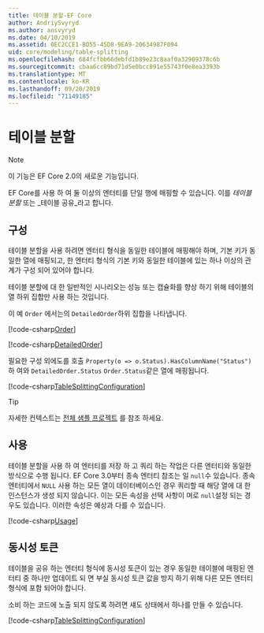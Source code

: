 ```yaml
---
title: 테이블 분할-EF Core
author: AndriySvyryd
ms.author: ansvyryd
ms.date: 04/10/2019
ms.assetid: 0EC2CCE1-BD55-45D8-9EA9-20634987F094
uid: core/modeling/table-splitting
ms.openlocfilehash: 684fcfbb66debfd1b89e23c8aaf0a32909378c6b
ms.sourcegitcommit: cbaa6cc89bd71d5e0bcc891e55743f0e8ea3393b
ms.translationtype: MT
ms.contentlocale: ko-KR
ms.lasthandoff: 09/20/2019
ms.locfileid: "71149185"
---
```

# <a name="table-splitting"></a>테이블 분할

>[!NOTE]
> 이 기능은 EF Core 2.0의 새로운 기능입니다.

EF Core를 사용 하 여 둘 이상의 엔터티를 단일 행에 매핑할 수 있습니다. 이를 _테이블 분할_ 또는 _테이블 공유_라고 합니다.

## <a name="configuration"></a>구성

테이블 분할을 사용 하려면 엔터티 형식을 동일한 테이블에 매핑해야 하며, 기본 키가 동일한 열에 매핑되고, 한 엔터티 형식의 기본 키와 동일한 테이블에 있는 하나 이상의 관계가 구성 되어 있어야 합니다.

테이블 분할에 대 한 일반적인 시나리오는 성능 또는 캡슐화를 향상 하기 위해 테이블의 열 하위 집합만 사용 하는 것입니다.

이 예 `Order` 에서는의 `DetailedOrder`하위 집합을 나타냅니다.

[!code-csharp[Order](../../../samples/core/Modeling/TableSplitting/Order.cs?name=Order)]

[!code-csharp[DetailedOrder](../../../samples/core/Modeling/TableSplitting/DetailedOrder.cs?name=DetailedOrder)]

필요한 구성 외에도를 호출 `Property(o => o.Status).HasColumnName("Status")` 하 여와 `DetailedOrder.Status` `Order.Status`같은 열에 매핑됩니다.

[!code-csharp[TableSplittingConfiguration](../../../samples/core/Modeling/TableSplitting/TableSplittingContext.cs?name=TableSplitting&highlight=3)]

> [!TIP]
> 자세한 컨텍스트는 [전체 샘플 프로젝트](https://github.com/aspnet/EntityFramework.Docs/tree/master/samples/core/Modeling/TableSplitting) 를 참조 하세요.

## <a name="usage"></a>사용

테이블 분할을 사용 하 여 엔터티를 저장 하 고 쿼리 하는 작업은 다른 엔터티와 동일한 방식으로 수행 됩니다. EF Core 3.0부터 종속 엔터티 참조는 일 `null`수 있습니다. 종속 엔터티에서 `NULL` 사용 하는 모든 열이 데이터베이스인 경우 쿼리할 때 해당 열에 대 한 인스턴스가 생성 되지 않습니다. 이는 모든 속성을 선택 사항이 며로 `null`설정 되는 경우도 있습니다. 이러한 속성은 예상과 다를 수 있습니다.

[!code-csharp[Usage](../../../samples/core/Modeling/TableSplitting/Program.cs?name=Usage)]

## <a name="concurrency-tokens"></a>동시성 토큰

테이블을 공유 하는 엔터티 형식에 동시성 토큰이 있는 경우 동일한 테이블에 매핑된 엔터티 중 하나만 업데이트 되 면 부실 동시성 토큰 값을 방지 하기 위해 다른 모든 엔터티 형식에 포함 되어야 합니다.

소비 하는 코드에 노출 되지 않도록 하려면 섀도 상태에서 하나를 만들 수 있습니다.

[!code-csharp[TableSplittingConfiguration](../../../samples/core/Modeling/TableSplitting/TableSplittingContext.cs?name=ConcurrencyToken&highlight=2)]